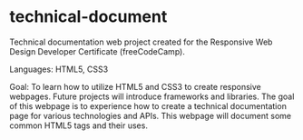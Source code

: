 # technical-document
Technical documentation web project created for the Responsive Web Design Developer Certificate (freeCodeCamp).

Languages: HTML5, CSS3

Goal: To learn how to utilize HTML5 and CSS3 to create responsive webpages. Future projects will introduce frameworks and libraries. The goal of this webpage is to experience how to create a technical documentation page for various technologies and APIs. This webpage will document some common HTML5 tags and their uses.

